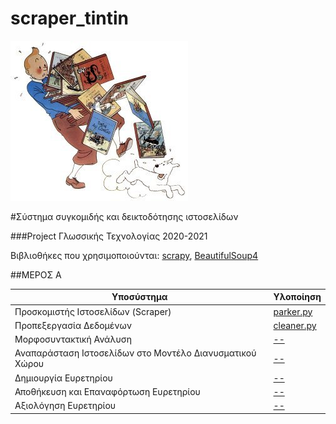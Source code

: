 # scraper_tintin

![](tintin.jpg)

#Σύστημα συγκομιδής και δεικτοδότησης ιστοσελίδων

###Project Γλωσσικής Τεχνολογίας 2020-2021

Βιβλιοθήκες που χρησιμοποιούνται: [scrapy](https://scrapy.org/), [BeautifulSoup4](https://www.crummy.com/software/BeautifulSoup/bs4/doc/#next-sibling-and-previous-sibling)

##ΜΕΡΟΣ Α

| Υποσύστημα      | Υλοποίηση |
| ----------- | ----------- |
| Προσκομιστής Ιστοσελίδων (Scraper)      | [parker.py](https://github.com/evedour/scraper_tintin/blob/main/Scraper/NewsScrape/NewsScrape/spiders/parker.py)       |
| Προπεξεργασία Δεδομένων   | [cleaner.py](https://github.com/evedour/scraper_tintin/blob/main/Scraper/NewsScrape/cleaner.py)        |
| Μορφοσυντακτική Ανάλυση   | [--]()        |
| Αναπαράσταση Ιστοσελίδων στο Μοντέλο Διανυσματικού Χώρου   | [--]()        |
| Δημιουργία Ευρετηρίου  | [--]()        |
| Αποθήκευση και Επαναφόρτωση Ευρετηρίου   | [--]()        |
| Αξιολόγηση Ευρετηρίου   | [--]()        |
